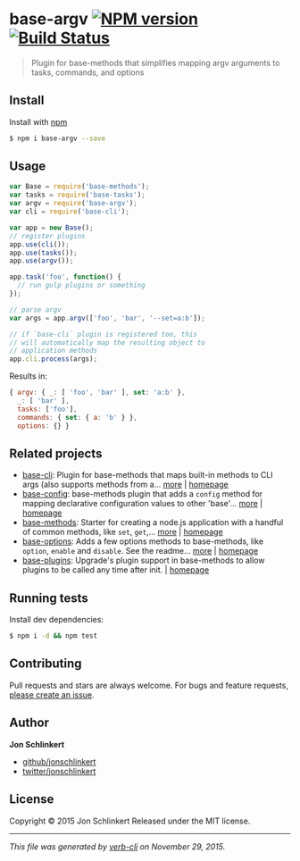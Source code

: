 # base-argv [![NPM version](https://badge.fury.io/js/base-argv.svg)](http://badge.fury.io/js/base-argv)  [![Build Status](https://travis-ci.org/jonschlinkert/base-argv.svg)](https://travis-ci.org/jonschlinkert/base-argv)

> Plugin for base-methods that simplifies mapping argv arguments to tasks, commands, and options

## Install

Install with [npm](https://www.npmjs.com/)

```sh
$ npm i base-argv --save
```

## Usage

```js
var Base = require('base-methods');
var tasks = require('base-tasks');
var argv = require('base-argv');
var cli = require('base-cli');

var app = new Base();
// register plugins 
app.use(cli());
app.use(tasks());
app.use(argv());

app.task('foo', function() {
  // run gulp plugins or something
});

// parse argv
var args = app.argv(['foo', 'bar', '--set=a:b']);

// if `base-cli` plugin is registered too, this
// will automatically map the resulting object to
// application methods
app.cli.process(args);
```

Results in:

```js
{ argv: { _: [ 'foo', 'bar' ], set: 'a:b' },
  _: [ 'bar' ],
  tasks: ['foo'],
  commands: { set: { a: 'b' } },
  options: {} }
```

## Related projects

* [base-cli](https://www.npmjs.com/package/base-cli): Plugin for base-methods that maps built-in methods to CLI args (also supports methods from a… [more](https://www.npmjs.com/package/base-cli) | [homepage](https://github.com/jonschlinkert/base-cli)
* [base-config](https://www.npmjs.com/package/base-config): base-methods plugin that adds a `config` method for mapping declarative configuration values to other 'base'… [more](https://www.npmjs.com/package/base-config) | [homepage](https://github.com/jonschlinkert/base-config)
* [base-methods](https://www.npmjs.com/package/base-methods): Starter for creating a node.js application with a handful of common methods, like `set`, `get`,… [more](https://www.npmjs.com/package/base-methods) | [homepage](https://github.com/jonschlinkert/base-methods)
* [base-options](https://www.npmjs.com/package/base-options): Adds a few options methods to base-methods, like `option`, `enable` and `disable`. See the readme… [more](https://www.npmjs.com/package/base-options) | [homepage](https://github.com/jonschlinkert/base-options)
* [base-plugins](https://www.npmjs.com/package/base-plugins): Upgrade's plugin support in base-methods to allow plugins to be called any time after init. | [homepage](https://github.com/jonschlinkert/base-plugins)

## Running tests

Install dev dependencies:

```sh
$ npm i -d && npm test
```

## Contributing

Pull requests and stars are always welcome. For bugs and feature requests, [please create an issue](https://github.com/jonschlinkert/base-argv/issues/new).

## Author

**Jon Schlinkert**

+ [github/jonschlinkert](https://github.com/jonschlinkert)
+ [twitter/jonschlinkert](http://twitter.com/jonschlinkert)

## License

Copyright © 2015 Jon Schlinkert
Released under the MIT license.

***

_This file was generated by [verb-cli](https://github.com/assemble/verb-cli) on November 29, 2015._